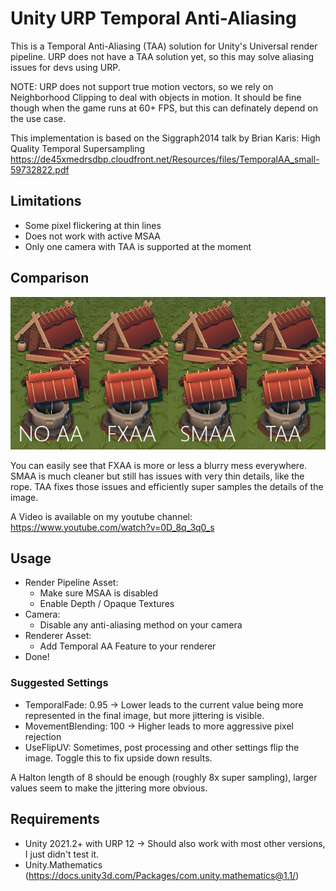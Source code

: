 # Unity URP Temporal Anti-Aliasing
This is a Temporal Anti-Aliasing (TAA) solution for Unity's Universal render pipeline. URP does not have a TAA solution yet, so this may solve aliasing issues for devs using URP.

NOTE: URP does not support true motion vectors, so we rely on Neighborhood Clipping to deal with objects in motion. It should be fine though when the game runs at 60+ FPS, but this can definately depend on the use case.

This implementation is based on the Siggraph2014 talk by Brian Karis:
High Quality Temporal Supersampling
https://de45xmedrsdbp.cloudfront.net/Resources/files/TemporalAA_small-59732822.pdf

## Limitations
- Some pixel flickering at thin lines
- Does not work with active MSAA
- Only one camera with TAA is supported at the moment

## Comparison
![Anti-Aliasing comparison](https://github.com/CMDRSpirit/URPTemporalAA/blob/main/res/comp.png?raw=true)

You can easily see that FXAA is more or less a blurry mess everywhere. SMAA is much cleaner but still has issues with very thin details, like the rope.
TAA fixes those issues and efficiently super samples the details of the image.

A Video is available on my youtube channel:
https://www.youtube.com/watch?v=0D_8q_3q0_s

## Usage
- Render Pipeline Asset:
  - Make sure MSAA is disabled
  - Enable Depth / Opaque Textures
- Camera:
  - Disable any anti-aliasing method on your camera
- Renderer Asset:
  - Add Temporal AA Feature to your renderer
- Done! 

### Suggested Settings
- TemporalFade: 0.95 -> Lower leads to the current value being more represented in the final image, but more jittering is visible.
- MovementBlending: 100 -> Higher leads to more aggressive pixel rejection
- UseFlipUV: Sometimes, post processing and other settings flip the image. Toggle this to fix upside down results.

A Halton length of 8 should be enough (roughly 8x super sampling), larger values seem to make the jittering more obvious.

## Requirements
- Unity 2021.2+ with URP 12 -> Should also work with most other versions, I just didn't test it.
- Unity.Mathematics (https://docs.unity3d.com/Packages/com.unity.mathematics@1.1/)
